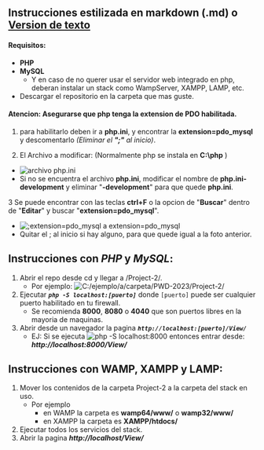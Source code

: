 ## Instrucciones estilizada en markdown (.md) o [Version de texto](https://github.com/acostaDemianAaron/PWD-2023/tree/main/Project-2/INSTRUCCIONES.txt)

#### Requisitos:
- **PHP**
- **MySQL**
   - Y en caso de no querer usar el servidor web integrado en php, deberan instalar un stack como WampServer, XAMPP, LAMP, etc.
- Descargar el repositorio en la carpeta que mas guste.

#### **Atencion:** Asegurarse que php tenga la extension de PDO habilitada.
1. para habilitarlo deben ir a **php.ini**, y encontrar la **extension=pdo_mysql** y descomentarlo _(Eliminar el **";"** al inicio)_.

2. El Archivo a modificar: (Normalmente php se instala en **C:\php** )

- ![archivo php.ini](https://i.imgur.com/snDHxRh.png)
- Si no se encuentra el archivo **php.ini**, modificar el nombre de **php.ini-development** y eliminar "**-development**" para que quede **php.ini**.

3 Se puede encontrar con las teclas **ctrl+F** o la opcion de "**Buscar**" dentro de "**Editar**" y buscar "**extension=pdo_mysql**".

- ![;extension=pdo_mysql a extension=pdo_mysql](https://i.imgur.com/Ewie8vt.png)
- Quitar el ; al inicio si hay alguno, para que quede igual a la foto anterior.
## Instrucciones con *PHP* y *MySQL*:

1. Abrir el repo desde cd y llegar a /Project-2/.
   - Por ejemplo: ![C:/ejemplo/a/carpeta/PWD-2023/Project-2/](https://i.imgur.com/YzXoWyv.png)
2. Ejecutar _**`php -S localhost:[puerto]`**_ donde `[puerto]` puede ser cualquier puerto habilitado en tu firewall.
   - Se recomienda **8000**, **8080** o **4040** que son puertos libres en la mayoria de maquinas.
3. Abrir desde un navegador la pagina _**`http://localhost:[puerto]/View/`**_
   - EJ: Si se ejecuta ![php -S localhost:8000](https://i.imgur.com/vfvCYQn.png) entonces entrar desde: _**http://localhost:8000/View/**_

## Instrucciones con WAMP, XAMPP y LAMP:

1. Mover los contenidos de la carpeta Project-2 a la carpeta del stack en uso.
   - Por ejemplo
      - en WAMP la carpeta es **wamp64/www/** o **wamp32/www/**
      - en XAMPP la carpeta es **XAMPP/htdocs/**
2. Ejecutar todos los servicios del stack.
3. Abrir la pagina _**http://localhost/View/**_
